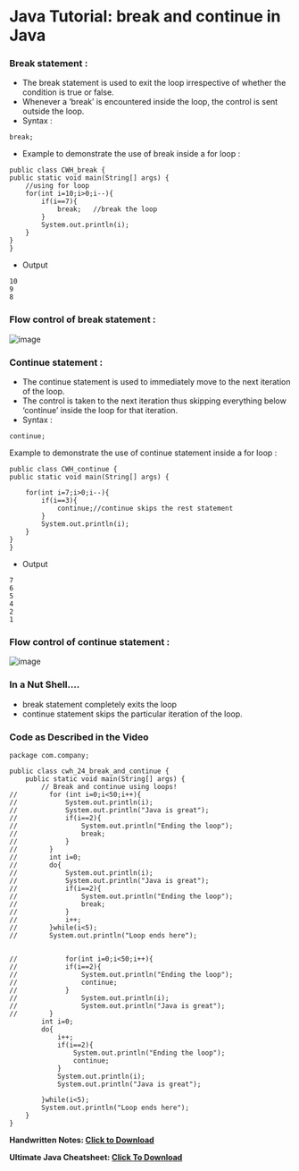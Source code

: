 # Java Tutorial: break and continue in Java

### Break statement :
- The break statement is used to exit the loop irrespective of whether the condition is true or false.
- Whenever a ‘break’ is encountered inside the loop, the control is sent outside the loop.
- Syntax : 

```
break;
```
- Example to demonstrate the use of break inside a for loop :
```
public class CWH_break {  
public static void main(String[] args) {  
    //using for loop  
    for(int i=10;i>0;i--){  
        if(i==7){  
            break;   //break the loop
        }  
        System.out.println(i);  
    }  
}  
}  
```
- Output
```
10
9
8
```

### Flow control of break statement : 

![image](https://user-images.githubusercontent.com/70385488/151574136-1ab97039-3cf9-44c6-b08b-e684a4e2fd6a.png)

### Continue statement : 
- The continue statement is used to immediately move to the next iteration of the loop.
- The control is taken to the next iteration thus skipping everything below ‘continue’ inside the loop for that iteration.
- Syntax :
```
continue;
```

Example to demonstrate the use of continue statement inside a for loop :
```
public class CWH_continue {  
public static void main(String[] args) {  
 
    for(int i=7;i>0;i--){  
        if(i==3){  
            continue;//continue skips the rest statement
        }  
        System.out.println(i);  
    }  
}  
}  
```
- Output
```
7
6
5
4
2
1
```

### Flow control of continue statement : 

![image](https://user-images.githubusercontent.com/70385488/151574682-9a133237-a80c-4f69-b65c-7169291ce573.png)

### In a Nut Shell.…
- break statement completely exits the loop
- continue statement skips the particular iteration of the loop.

### Code as Described in the Video

```
package com.company;

public class cwh_24_break_and_continue {
    public static void main(String[] args) {
        // Break and continue using loops!
//        for (int i=0;i<50;i++){
//            System.out.println(i);
//            System.out.println("Java is great");
//            if(i==2){
//                System.out.println("Ending the loop");
//                break;
//            }
//        }
//        int i=0;
//        do{
//            System.out.println(i);
//            System.out.println("Java is great");
//            if(i==2){
//                System.out.println("Ending the loop");
//                break;
//            }
//            i++;
//        }while(i<5);
//        System.out.println("Loop ends here");


//            for(int i=0;i<50;i++){
//            if(i==2){
//                System.out.println("Ending the loop");
//                continue;
//            }
//                System.out.println(i);
//                System.out.println("Java is great");
//        }
        int i=0;
        do{
            i++;
            if(i==2){
                System.out.println("Ending the loop");
                continue;
            }
            System.out.println(i);
            System.out.println("Java is great");

        }while(i<5);
        System.out.println("Loop ends here");
    }
}
```

**Handwritten Notes: [Click to Download](https://api.codewithharry.com/media/videoSeriesFiles/courseFiles/java-tutorials-for-beginners-24/Chapter_5.pdf)**

**Ultimate Java Cheatsheet: [Click To Download](https://api.codewithharry.com/media/videoSeriesFiles/courseFiles/java-tutorials-for-beginners-24/UltimateJavaCheatSheet.pdf)**
